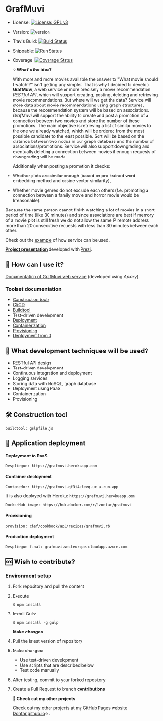 # GrafMuvi

* License: [![License: GPL v3](https://img.shields.io/badge/License-GPLv3-blue.svg)](https://www.gnu.org/licenses/gpl-3.0)
* Version: ![version](https://img.shields.io/badge/version-0.4.1-blue)
* Travis Build: [![Build Status](https://travis-ci.com/lzontar/GrafMuvi.svg?branch=master)](https://travis-ci.com/lzontar/GrafMuvi)
* Shippable: [![Run Status](https://api.shippable.com/projects/5d950376945f6b00077d2707/badge?branch=master)](https://app.shippable.com/github/lzontar/GrafMuvi/dashboard)
* Coverage: [![Coverage Status](https://coveralls.io/repos/github/lzontar/GrafMuvi/badge.svg?branch=master)](https://coveralls.io/github/lzontar/GrafMuvi?branch=master)

  💡 **What's the idea?**

  With more and more movies available the answer to "What movie should I watch⁉" isn't getting any simpler. That is why I decided to develop **GrafMuvi**, a web service or more precisely a movie recommendation _RESTful API_, which will support creating, posting, deleting and retrieving movie recommendations. But where will we get the data? Service will store data about movie recommendations using graph structures, because the recommendation system will be based on associations. _GrafMuvi_ will support the ability to create and post a promotion of a connection between two movies and store the number of these promotions. The main objective is retrieving a list of similar movies to the one we already watched, which will be ordered from the most possible candidate to the least possible. Sort will be based on the distance between two nodes in our graph database and the number of associations/promotions. Service will also support downgrading and eventually deleting a connection between movies if enough requests of downgrading will be made.

  Additionally when posting a promotion it checks:

* Whether plots are similar enough \(based on pre-trained word embedding method and cosine vector similarity\),
* Whether movie genres do not exclude each others \(f.e. promoting a connection between a family movie and horror movie would be Irreasonable\).

Because the same person cannot finish watching a lot of movies in a short period of time \(like 30 minutes\) and since associations are best if memory of a movie plot is still fresh we do not allow the same IP remote address more than 20 consecutive requests with less than 30 minutes between each other.

Check out the [example](https://github.com/lzontar/GrafMuvi/blob/master/Example.pdf) of how service can be used.

[**Project presentation**](https://prezi.com/view/9WhXBqsVde1Dl0HGYy89/) developed with [Prezi](https://prezi.com/).

## 📃 How can I use it?

[Documentation of GrafMuvi web service](https://grafmuvi.docs.apiary.io/#) \(developed using _Apiary_\).

### Toolset documentation

* [Construction tools](https://lukaz.gitbook.io/grafmuvi/docs/construction_tools)
* [CI/CD](https://lukaz.gitbook.io/grafmuvi/docs/ci)
* [Buildtool](https://lukaz.gitbook.io/grafmuvi/docs/buildtool)
* [Test-driven development](https://lukaz.gitbook.io/grafmuvi/docs/test-driven_development)
* [Deployment](https://lukaz.gitbook.io/grafmuvi/docs/deployment)
* [Containerization](https://lukaz.gitbook.io/grafmuvi/docs/containerization)
* [Provisioning](https://lukaz.gitbook.io/grafmuvi/docs/provisioning)
* [Deployment from 0](https://lukaz.gitbook.io/grafmuvi/docs/deployment_from_zero)

## 📖 What development techniques will be used?

* RESTful API design
* Test-driven development
* Continuous integration and deployment
* Logging services
* Storing data with NoSQL, graph database
* Deployment using PaaS
* Containerization
* Provisioning

## 🛠 Construction tool

```text
buildtool: gulpfile.js
```

## 💯 Application deployment

#### Deployment to PaaS

```text
Despliegue: https://grafmuvi.herokuapp.com
```

#### Container deployment

```text
Contenedor: https://grafmuvi-qf3i4ufevq-uc.a.run.app
```

It is also deployed with Heroku: `https://grafmuvi.herokuapp.com`

```text
DockerHub image: https://hub.docker.com/r/lzontar/grafmuvi
```

#### Provisioning

```text
provision: chef/cookbook/api/recipes/grafmuvi.rb
```

#### Production deployment

```text
Despliegue final: grafmuvi.westeurope.cloudapp.azure.com
```

## 🆘 Wish to contribute?

### Environment setup

1. Fork repository and pull the content
2. Execute

   ```text
   $ npm install
   ```

3. Install Gulp:

   ```text
   $ npm install -g gulp
   ```

   **Make changes**

4. Pull the latest version of repository
5. Make changes:
   * Use test-driven development
   * Use scripts that are described below
   * Test code manually
6. After testing, commit to your forked repository
7. Create a Pull Request to branch **contributions**

   🔗 **Check out my other projects**

   Check out my other projects at my GitHub Pages website [lzontar.github.io](https://lzontar.github.io)⭐ .

